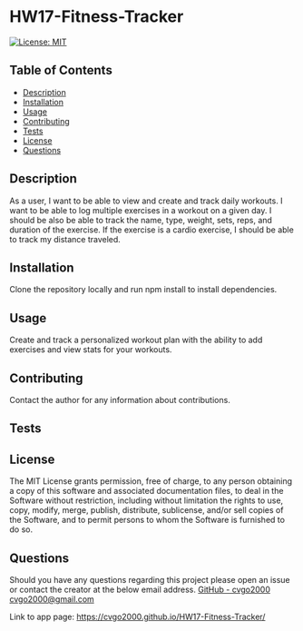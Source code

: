 # HW17-Fitness-Tracker

[![License: MIT](https://img.shields.io/badge/License-MIT-yellow.svg)](https://opensource.org/licenses/MIT)

## Table of Contents

- [Description](#description)
- [Installation](#installation)
- [Usage](#usage)
- [Contributing](#contributing)
- [Tests](#tests)
- [License](#license)
- [Questions](#questions)

## Description

As a user, I want to be able to view and create and track daily workouts. I want to be able to log multiple exercises in a workout on a given day. I should be also be able to track the name, type, weight, sets, reps, and duration of the exercise. If the exercise is a cardio exercise, I should be able to track my distance traveled.

## Installation

Clone the repository locally and run npm install to install dependencies.

## Usage

Create and track a personalized workout plan with the ability to add exercises and view stats for your workouts.

## Contributing

Contact the author for any information about contributions.

## Tests

## License

The MIT License grants permission, free of charge, to any person obtaining a copy of this software and associated documentation files, to deal in the Software without restriction, including without limitation the rights to use, copy, modify, merge, publish, distribute, sublicense, and/or sell copies of the Software, and to permit persons to whom the Software is furnished to do so.

## Questions

Should you have any questions regarding this project please open an issue or contact the creator at the below email address.
[GitHub - cvgo2000](https://github.com/cvgo2000)
[cvgo2000@gmail.com](cvgo2000@gmail.com)

Link to app page: https://cvgo2000.github.io/HW17-Fitness-Tracker/
